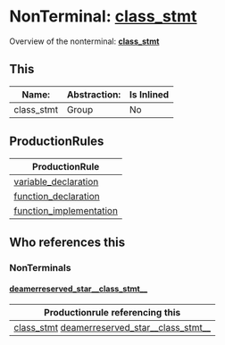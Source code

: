 # NonTerminal: **[class_stmt](./class_stmt.md)**

Overview of the nonterminal: **[class_stmt](./class_stmt.md)**



## This

| Name:                | Abstraction:    | Is Inlined |
| -------------------- | --------------- | ---------- |
| class_stmt | Group | No |



## ProductionRules

| ProductionRule |
| ---- |
| [variable_declaration](./variable_declaration.md)  |
| [function_declaration](./function_declaration.md)  |
| [function_implementation](./function_implementation.md)  |




## Who references this

### NonTerminals


#### [deamerreserved_star__class_stmt__](./../Grammar/deamerreserved_star__class_stmt__.md)

| Productionrule referencing this                      |
| ---------------------------------------------------- |
| [class_stmt](./class_stmt.md) [deamerreserved_star__class_stmt__](./deamerreserved_star__class_stmt__.md)  |



